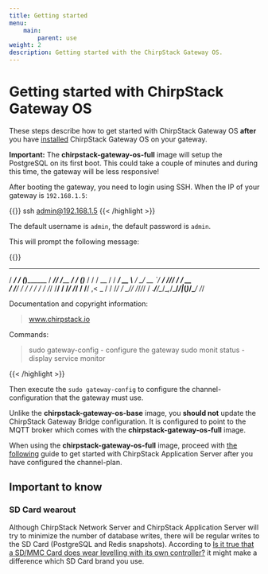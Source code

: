 ```yaml
---
title: Getting started
menu:
    main:
        parent: use
weight: 2
description: Getting started with the ChirpStack Gateway OS.
---
```


# Getting started with ChirpStack Gateway OS

These steps describe how to get started with ChirpStack Gateway OS **after** you
have [installed](/gateway-os/install/) ChirpStack Gateway OS on your gateway.

**Important:** The **chirpstack-gateway-os-full** image will setup the PostgreSQL
on its first boot. This could take a couple of minutes and during this time,
the gateway will be less responsive!

After booting the gateway, you need to login using SSH. When the IP of your
gateway is `192.168.1.5`:

{{<highlight bash>}}
ssh admin@192.168.1.5
{{< /highlight >}}

The default username is `admin`, the default password is `admin`.

This will prompt the following message:

{{<highlight text>}}
   ________    _           _____ __             __     _     
  / ____/ /_  (_)________ / ___// /_____ ______/ /__  (_)___ 
 / /   / __ \/ / ___/ __ \\__ \/ __/ __ `/ ___/ //_/ / / __ \
/ /___/ / / / / /  / /_/ /__/ / /_/ /_/ / /__/ ,< _ / / /_/ /
\____/_/ /_/_/_/  / .___/____/\__/\__,_/\___/_/|_(_)_/\____/ 
                 /_/

Documentation and copyright information:
> www.chirpstack.io

Commands:
> sudo gateway-config  - configure the gateway
> sudo monit status    - display service monitor

{{< /highlight >}}

Then execute the `sudo gateway-config` to configure the channel-configuration
that the gateway must use.

Unlike the **chirpstack-gateway-os-base** image, you **should not** update the
ChirpStack Gateway Bridge configuration. It is configured to point to the MQTT broker
which comes with the **chirpstack-gateway-os-full** image.

When using the **chirpstack-gateway-os-full** image, proceed with [the following](/guides/first-gateway-device/)
guide to get started with ChirpStack Application Server after you have configured the channel-plan.

## Important to know

### SD Card wearout

Although ChirpStack Network Server and ChirpStack Application Server will try to
minimize the number of database writes, there will be regular writes to
the SD Card (PostgreSQL and Redis snapshots).
According to [Is it true that a SD/MMC Card does wear levelling with its own controller?](https://electronics.stackexchange.com/questions/27619/is-it-true-that-a-sd-mmc-card-does-wear-levelling-with-its-own-controller)
it might make a difference which SD Card brand you use.
